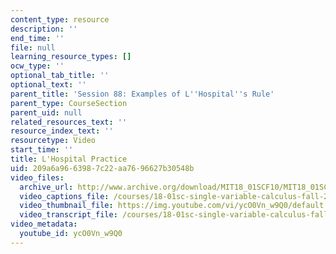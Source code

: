 ```yaml
---
content_type: resource
description: ''
end_time: ''
file: null
learning_resource_types: []
ocw_type: ''
optional_tab_title: ''
optional_text: ''
parent_title: 'Session 88: Examples of L''Hospital''s Rule'
parent_type: CourseSection
parent_uid: null
related_resources_text: ''
resource_index_text: ''
resourcetype: Video
start_time: ''
title: L'Hospital Practice
uid: 209a6a96-6398-7c22-aa76-96627b30548b
video_files:
  archive_url: http://www.archive.org/download/MIT18_01SCF10/MIT18_01SCF10Rec_67_300k.mp4
  video_captions_file: /courses/18-01sc-single-variable-calculus-fall-2010/5d8139f5013a5e29ac8e08de7073e57b_ycO0Vn_w9Q0.vtt
  video_thumbnail_file: https://img.youtube.com/vi/ycO0Vn_w9Q0/default.jpg
  video_transcript_file: /courses/18-01sc-single-variable-calculus-fall-2010/cb46a680f81f0edafe3a16418dcdebd5_ycO0Vn_w9Q0.pdf
video_metadata:
  youtube_id: ycO0Vn_w9Q0
---
```

